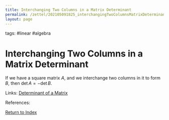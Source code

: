 ```yaml
---
title: Interchanging Two Columns in a Matrix Determinant
permalink: /zettel/202105091825_interchangingTwoColumnsMatrixDeterminant
layout: page
---
```

tags: #linear #algebra

# Interchanging Two Columns in a Matrix Determinant

If we have a square matrix $A$, and we interchange two columns in it
to form $B$, then $\textrm{det} \, A = - \textrm{det} \, B$.

Links: [Determinant of a Matrix](202105091818_determinantMatrix)

References: 

[Return to Index](index)
